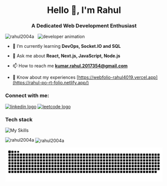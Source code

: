 <h1 align="center">Hello 👋, I'm Rahul</h1>
<h3 align="center">A Dedicated Web Development Enthusiast</h3>

<img align="right" alt="developer animation"  width="400" src="https://media.tenor.com/Li7HobCHqa0AAAAi/trial.gif" />

<p align="left"> <img src="https://komarev.com/ghpvc/?username=rahul2004a&label=Profile%20views&color=0e75b6&style=flat" alt="rahul2004a" /> </p>

- 🌱 I’m currently learning **DevOps, Socket.IO and SQL**

- 💬 Ask me about **React, Next.js, JavaScript, Node.js**

- 📫 How to reach me **kumar.rahul.2017354@gmail.com**

- 📄 Know about my experiences [https://webfolio-rahul4019.vercel.app](https://rahul-po-rt-folio.netlify.app/)

<h3 align="left">Connect with me:</h3>
<p align="left">
<a href="https://www.linkedin.com/in/rahul-kumar-10883821a/" target="blank"><img src="https://img.shields.io/static/v1?message=LinkedIn&logo=linkedin&label=&color=0077B5&logoColor=white&labelColor=&style=for-the-badge" height="30" alt="linkedin logo"  /></a>
<a href="https://leetcode.com/rahul_kumar2013/" target="blank"><img src="https://img.shields.io/static/v1?message=LeetCode&logo=leetcode&label=&color=black&logoColor=orange&labelColor=&style=for-the-badge" height="30" alt="leetcode logo"  /></a>
</p>

<h3 align="left">Tech stack</h3>

![My Skills](https://skillicons.dev/icons?i=js,react,next,tailwind,redux,express,nodejs,mongodb,ts,postgres,py,bootstrap,cpp)

  

<p><img align="left" src="https://github-readme-stats.vercel.app/api/top-langs?username=rahul2004a&show_icons=true&locale=en&layout=compact" alt="rahul2004a" /></p>

<p>&nbsp;<img align="center" src="https://github-readme-stats.vercel.app/api?username=rahul2004a&show_icons=true&locale=en" alt="rahul2004a" /></p>

<picture>
  <source media="(prefers-color-scheme: dark)" srcset="https://raw.githubusercontent.com/rahul2004a/rahul2004a/output/github-contribution-grid-snake-dark.svg">
  <source media="(prefers-color-scheme: light)" srcset="https://raw.githubusercontent.com/rahul2004a/rahul2004a/output/github-contribution-grid-snake.svg">
  <img alt="github contribution grid snake animation" src="https://raw.githubusercontent.com/adorabled4/adorabled4/output/github-contribution-grid-snake.svg">
</picture>
